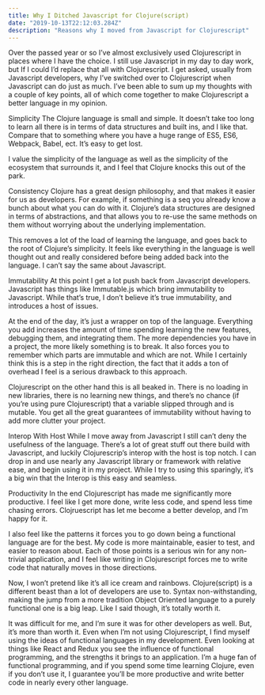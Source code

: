 ```yaml
---
title: Why I Ditched Javascript for Clojure(script)
date: "2019-10-13T22:12:03.284Z"
description: "Reasons why I moved from Javascript for Clojurescript"
---
```



Over the passed year or so I’ve almost exclusively used Clojurescript in places where I have the choice. I still use Javascript in my day to day work, but If I could I’d replace that all with Clojurescript. I get asked, usually from Javascript developers, why I’ve switched over to Clojurescript when Javascript can do just as much. I’ve been able to sum up my thoughts with a couple of key points, all of which come together to make Clojurescript a better language in my opinion.


Simplicity
The Clojure language is small and simple. It doesn’t take too long to learn all there is in terms of data structures and built ins, and I like that. Compare that to something where you have a huge range of ES5, ES6, Webpack, Babel, ect. It’s easy to get lost.

I value the simplicity of the language as well as the simplicity of the ecosystem that surrounds it, and I feel that Clojure knocks this out of the park.

Consistency
Clojure has a great design philosophy, and that makes it easier for us as developers. For example, if something is a seq you already know a bunch about what you can do with it. Clojure’s data structures are designed in terms of abstractions, and that allows you to re-use the same methods on them without worrying about the underlying implementation.

This removes a lot of the load of learning the language, and goes back to the root of Clojure’s simplicity. It feels like everything in the language is well thought out and really considered before being added back into the language. I can’t say the same about Javascript.

Immutability
At this point I get a lot push back from Javascript developers. Javascript has things like Immutable.js which bring immutability to Javascript. While that’s true, I don’t believe it’s true immutability, and introduces a host of issues.

At the end of the day, it’s just a wrapper on top of the language. Everything you add increases the amount of time spending learning the new features, debugging them, and integrating them. The more dependencies you have in a project, the more likely something is to break. It also forces you to remember which parts are immutable and which are not. While I certainly think this is a step in the right direction, the fact that it adds a ton of overhead I feel is a serious drawback to this approach.

Clojurescript on the other hand this is all beaked in. There is no loading in new libraries, there is no learning new things, and there’s no chance (if you’re using pure Clojurescript) that a variable slipped through and is mutable. You get all the great guarantees of immutability without having to add more clutter your project.

Interop With Host
While I move away from Javascript I still can’t deny the usefulness of the language. There’s a lot of great stuff out there build with Javascript, and luckily Clojurescrip’s interop with the host is top notch. I can drop in and use nearly any Javascript library or framework with relative ease, and begin using it in my project. While I try to using this sparingly, it’s a big win that the Interop is this easy and seamless.

Productivity
In the end Clojurescript has made me significantly more productive. I feel like I get more done, write less code, and spend less time chasing errors. Clojruescript has let me become a better develop, and I’m happy for it.

I also feel like the patterns it forces you to go down being a functional language are for the best. My code is more maintainable, easier to test, and easier to reason about. Each of those points is a serious win for any non-trivial application, and I feel like writing in Clojurescript forces me to write code that naturally moves in those directions.

Now, I won’t pretend like it’s all ice cream and rainbows. Clojure(script) is a different beast than a lot of developers are use to. Syntax non-withstanding, making the jump from a more tradition Object Oriented language to a purely functional one is a big leap. Like I said though, it’s totally worth it.

It was difficult for me, and I’m sure it was for other developers as well. But, it’s more than worth it. Even when I’m not using Clojurescript, I find myself using the ideas of functional languages in my development. Even looking at things like React and Redux you see the influence of functional programming, and the strengths it brings to an application. I’m a huge fan of functional programming, and if you spend some time learning Clojure, even if you don’t use it, I guarantee you’ll be more productive and write better code in nearly every other language.
